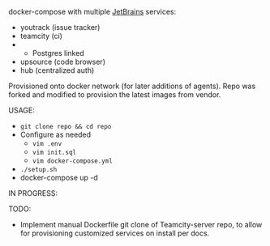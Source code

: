docker-compose with multiple [JetBrains](https://www.jetbrains.com/) services:
* youtrack (issue tracker)
* teamcity (ci)
* * Postgres linked
* upsource (code browser)
* hub (centralized auth)

Provisioned onto docker network (for later additions of agents).
Repo was forked and modified to provision the latest images from vendor.

USAGE:
* ```git clone repo && cd repo```
* Configure as needed
  * ```vim .env```
  * ```vim init.sql```
  * ```vim docker-compose.yml```
* ```./setup.sh```
* docker-compose up -d

IN PROGRESS:

TODO:
* Implement manual Dockerfile git clone of Teamcity-server repo, to allow for provisioning customized services on install per docs.
